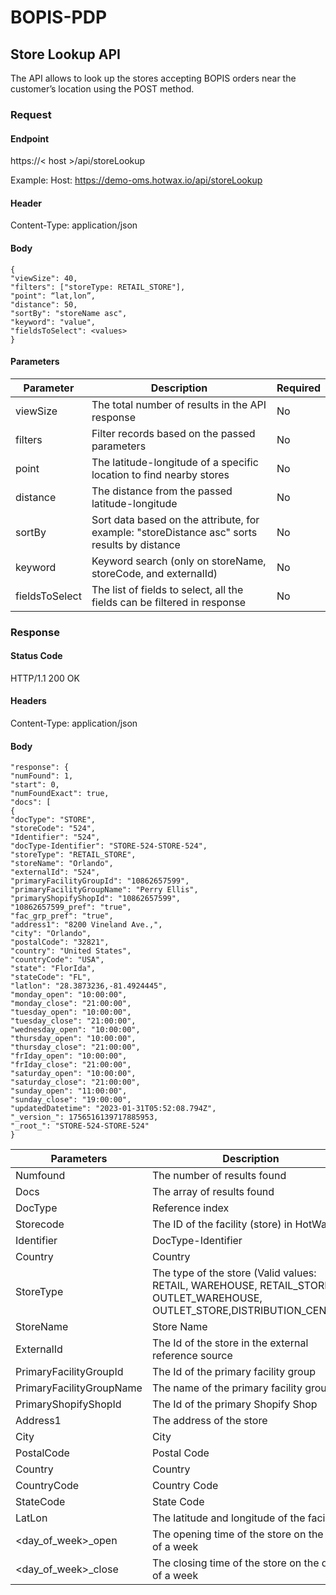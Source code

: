 # BOPIS-PDP 

## Store Lookup API

The API allows to look up the stores accepting BOPIS orders near the customer’s location using the POST method.

### Request


#### Endpoint
https://< host >/api/storeLookup 

Example: Host: https://demo-oms.hotwax.io/api/storeLookup

#### Header
Content-Type: application/json

#### Body 
```
{
"viewSize": 40,
"filters": ["storeType: RETAIL_STORE"],
"point": “lat,lon”,
"distance": 50,
"sortBy": "storeName asc",
"keyword": "value",
"fieldsToSelect": <values>
}
```

#### Parameters

| Parameter | Description | Required |
|-----------|-------------|----------|
| viewSize  | The total number of results in the API response | No |
| filters   | Filter records based on the passed parameters | No |
| point     | The latitude-longitude of a specific location to find nearby stores | No |
| distance  | The distance from the passed latitude-longitude | No |
| sortBy    | Sort data based on the attribute, for example: "storeDistance asc" sorts results by distance | No |
| keyword   | Keyword search (only on storeName, storeCode, and externalId) | No |
| fieldsToSelect | The list of fields to select, all the fields can be filtered in response | No |

### Response

#### Status Code
HTTP/1.1 200 OK

#### Headers
Content-Type: application/json

#### Body

```
"response": {
"numFound": 1,
"start": 0,
"numFoundExact": true,
"docs": [
{
"docType": "STORE",
"storeCode": "524",
"Identifier": "524",
"docType-Identifier": "STORE-524-STORE-524",
"storeType": "RETAIL_STORE",
"storeName": "Orlando",
"externalId": "524",
"primaryFacilityGroupId": "10862657599",
"primaryFacilityGroupName": "Perry Ellis",
"primaryShopifyShopId": "10862657599",
"10862657599_pref": "true",
"fac_grp_pref": "true",
"address1": "8200 Vineland Ave.,",
"city": "Orlando",
"postalCode": "32821",
"country": "United States",
"countryCode": "USA",
"state": "FlorIda",
"stateCode": "FL",
"latlon": "28.3873236,-81.4924445",
"monday_open": "10:00:00",
"monday_close": "21:00:00",
"tuesday_open": "10:00:00",
"tuesday_close": "21:00:00",
"wednesday_open": "10:00:00",
"thursday_open": "10:00:00",
"thursday_close": "21:00:00",
"frIday_open": "10:00:00",
"frIday_close": "21:00:00",
"saturday_open": "10:00:00",
"saturday_close": "21:00:00",
"sunday_open": "11:00:00",
"sunday_close": "19:00:00",
"updatedDatetime": "2023-01-31T05:52:08.794Z",
"_version_": 1756516139717885953,
"_root_": "STORE-524-STORE-524"
}
```

| Parameters | Description |
| --- | --- |
| Numfound | The number of results found |
| Docs | The array of results found |
| DocType | Reference index |
| Storecode | The ID of the facility (store) in HotWax |
| Identifier | DocType-Identifier |
| Country | Country |
| StoreType | The type of the store (Valid values: RETAIL, WAREHOUSE, RETAIL_STORE, OUTLET_WAREHOUSE, OUTLET_STORE,DISTRIBUTION_CENTER) |
| StoreName | Store Name |
| ExternalId | The Id of the store in the external reference source |
| PrimaryFacilityGroupId | The Id of the primary facility group |
| PrimaryFacilityGroupName | The name of the primary facility group |
| PrimaryShopifyShopId | The Id of the primary Shopify Shop |
| Address1 | The address of the store |
| City | City |
| PostalCode | Postal Code |
| Country | Country |
| CountryCode | Country Code |
| StateCode | State Code |
| LatLon | The latitude and longitude of the facility |
| <day_of_week>_open | The opening time of the store on the day of a week |
| <day_of_week>_close | The closing time of the store on the day of a week |
